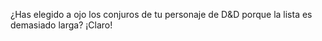 ¿Has elegido a ojo los conjuros de tu personaje de D&D porque la lista es demasiado larga?
¡Claro!


 
